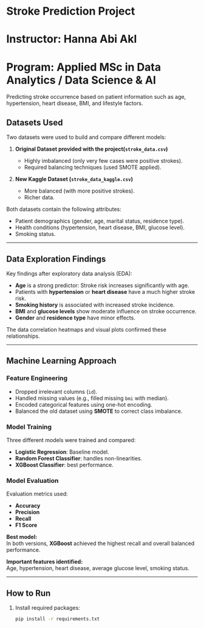 # Stroke Prediction Project

# Instructor: Hanna Abi Akl

# Program: Applied MSc in Data Analytics / Data Science & AI

Predicting stroke occurrence based on patient information such as age, hypertension, heart disease, BMI, and lifestyle
factors.

## Datasets Used

Two datasets were used to build and compare different models:

1. **Original Dataset provided with the project(`stroke_data.csv`)**
    - Highly imbalanced (only very few cases were positive strokes).
    - Required balancing techniques (used SMOTE applied).

2. **New Kaggle Dataset (`stroke_data_kaggle.csv`)**
    - More balanced (with more positive strokes).
    - Richer data.

Both datasets contain the following attributes:

- Patient demographics (gender, age, marital status, residence type).
- Health conditions (hypertension, heart disease, BMI, glucose level).
- Smoking status.

---

## Data Exploration Findings

Key findings after exploratory data analysis (EDA):

- **Age** is a strong predictor: Stroke risk increases significantly with age.
- Patients with **hypertension** or **heart disease** have a much higher stroke risk.
- **Smoking history** is associated with increased stroke incidence.
- **BMI** and **glucose levels** show moderate influence on stroke occurrence.
- **Gender** and **residence type** have minor effects.

The data correlation heatmaps and visual plots confirmed these relationships.

---

## Machine Learning Approach

### Feature Engineering

- Dropped irrelevant columns (`id`).
- Handled missing values (e.g., filled missing `bmi` with median).
- Encoded categorical features using one-hot encoding.
- Balanced the old dataset using **SMOTE** to correct class imbalance.

### Model Training

Three different models were trained and compared:

- **Logistic Regression**: Baseline model.
- **Random Forest Classifier**: handles non-linearities.
- **XGBoost Classifier**: best performance.

### Model Evaluation

Evaluation metrics used:

- **Accuracy**
- **Precision**
- **Recall**
- **F1 Score**

**Best model:**  
In both versions, **XGBoost** achieved the highest recall and overall balanced performance.

**Important features identified:**  
Age, hypertension, heart disease, average glucose level, smoking status.

---

## How to Run

1. Install required packages:
   ```bash
   pip install -r requirements.txt